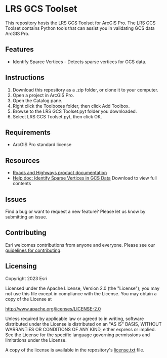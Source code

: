 # LRS GCS Toolset

This repository hosts the LRS GCS Toolset for ArcGIS Pro. The LRS GCS Toolset contains Python tools that can assist you in validating GCS data ArcGIS Pro.

## Features

- Identify Sparce Vertices - Detects sparse vertices for GCS data.

## Instructions

1. Download this repository as a .zip folder, or clone it to your computer.
2. Open a project in ArcGIS Pro.
3. Open the Catalog pane.
4. Right click the Toolboxes folder, then click Add Toolbox.
5. Browse to the LRS GCS Toolset.pyt folder you downloaded.
6. Select LRS GCS Toolset.pyt, then click OK.

## Requirements

- ArcGIS Pro standard license

## Resources

- [Roads and Highways product documentation](https://pro.arcgis.com/en/pro-app/latest/help/production/roads-highways/)
- [Help doc: Identify Sparse Vertices in GCS Data](IdentifySparseVerticesinGCSData.pdf?raw=1) Download to view full contents

## Issues

Find a bug or want to request a new feature? Please let us know by submitting an issue.

## Contributing

Esri welcomes contributions from anyone and everyone. Please see our [guidelines for contributing](https://github.com/esri/contributing).

## Licensing

Copyright 2023 Esri

Licensed under the Apache License, Version 2.0 (the "License");
you may not use this file except in compliance with the License.
You may obtain a copy of the License at

http://www.apache.org/licenses/LICENSE-2.0

Unless required by applicable law or agreed to in writing, software
distributed under the License is distributed on an "AS IS" BASIS,
WITHOUT WARRANTIES OR CONDITIONS OF ANY KIND, either express or implied.
See the License for the specific language governing permissions and
limitations under the License.

A copy of the license is available in the repository's [license.txt](https://raw.github.com/Esri/quickstart-map-js/master/license.txt) file.
